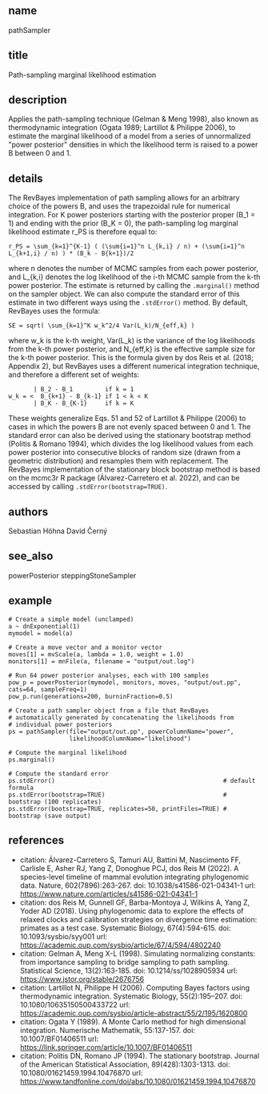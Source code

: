 ## name
pathSampler
## title
Path-sampling marginal likelihood estimation
## description
Applies the path-sampling technique (Gelman & Meng 1998), also known as
thermodynamic integration (Ogata 1989; Lartillot & Philippe 2006), to estimate
the marginal likelihood of a model from a series of unnormalized "power
posterior" densities in which the likelihood term is raised to a power B
between 0 and 1.
## details
The RevBayes implementation of path sampling allows for an arbitrary choice of
the powers B, and uses the trapezoidal rule for numerical integration. For K
power posteriors starting with the posterior proper (B_1 = 1) and ending with
the prior (B_K = 0), the path-sampling log marginal likelihood estimate r_PS is
therefore equal to:

    r_PS = \sum_{k=1}^{K-1} ( (\sum{i=1}^n L_{k,i} / n) + (\sum{i=1}^n L_{k+1,i} / n) ) * (B_k - B{k+1})/2

where n denotes the number of MCMC samples from each power posterior, and
L_{k,i} denotes the log likelihood of the i-th MCMC sample from the k-th power
posterior. The estimate is returned by calling the `.marginal()` method on the
sampler object. We can also compute the standard error of this estimate in two
different ways using the `.stdError()` method. By default, RevBayes uses the
formula:

    SE = sqrt( \sum_{k=1}^K w_k^2/4 Var(L_k)/N_{eff,k} )
    
where w_k is the k-th weight, Var(L_k) is the variance of the log likelihoods
from the k-th power posterior, and N_{eff,k} is the effective sample size for
the k-th power posterior. This is the formula given by dos Reis et al. (2018;
Appendix 2), but RevBayes uses a different numerical integration technique,
and therefore a different set of weights:

           | B_2 - B_1         if k = 1
    w_k = <  B_{k+1} - B_{k-1} if 1 < k < K
           | B_K - B_{K-1}     if k = K
           
These weights generalize Eqs. 51 and 52 of Lartillot & Philippe (2006) to cases
in which the powers B are not evenly spaced between 0 and 1. The standard error
can also be derived using the stationary bootstrap method (Politis & Romano
1994), which divides the log likelihood values from each power posterior into
consecutive blocks of random size (drawn from a geometric distribution) and
resamples them with replacement. The RevBayes implementation of the stationary
block bootstrap method is based on the mcmc3r R package (Álvarez-Carretero et
al. 2022), and can be accessed by calling `.stdError(bootstrap=TRUE)`.
## authors
Sebastian Höhna
David Černý
## see_also
powerPosterior
steppingStoneSampler
## example
    # Create a simple model (unclamped)
    a ~ dnExponential(1)
    mymodel = model(a)
    
    # Create a move vector and a monitor vector
    moves[1] = mvScale(a, lambda = 1.0, weight = 1.0)
    monitors[1] = mnFile(a, filename = "output/out.log")
    
    # Run 64 power posterior analyses, each with 100 samples
    pow_p = powerPosterior(mymodel, monitors, moves, "output/out.pp", cats=64, sampleFreq=1)
    pow_p.run(generations=200, burninFraction=0.5)
    
    # Create a path sampler object from a file that RevBayes
    # automatically generated by concatenating the likelihoods from
    # individual power posteriors
    ps = pathSampler(file="output/out.pp", powerColumnName="power",
                     likelihoodColumnName="likelihood")
                              
    # Compute the marginal likelihood
    ps.marginal()
    
    # Compute the standard error
    ps.stdError()                                               # default formula
    ps.stdError(bootstrap=TRUE)                                 # bootstrap (100 replicates)
    ps.stdError(bootstrap=TRUE, replicates=50, printFiles=TRUE) # bootstrap (save output)
## references
- citation: Álvarez-Carretero S, Tamuri AU, Battini M, Nascimento FF, Carlisle E, Asher RJ, Yang Z, Donoghue PCJ, dos Reis M (2022). A species-level timeline of mammal evolution integrating phylogenomic data. Nature, 602(7896):263-267.
  doi: 10.1038/s41586-021-04341-1
  url: https://www.nature.com/articles/s41586-021-04341-1
- citation: dos Reis M, Gunnell GF, Barba-Montoya J, Wilkins A, Yang Z, Yoder AD (2018). Using phylogenomic data to explore the effects of relaxed clocks and calibration strategies on divergence time estimation: primates as a test case. Systematic Biology, 67(4):594-615.
  doi: 10.1093/sysbio/syy001
  url: https://academic.oup.com/sysbio/article/67/4/594/4802240
- citation: Gelman A, Meng X-L (1998). Simulating normalizing constants: from importance sampling to bridge sampling to path sampling. Statistical Science, 13(2):163-185.
  doi: 10.1214/ss/1028905934
  url: https://www.jstor.org/stable/2676756
- citation: Lartillot N, Philippe H (2006). Computing Bayes factors using thermodynamic integration. Systematic Biology, 55(2):195–207.
  doi: 10.1080/10635150500433722
  url: https://academic.oup.com/sysbio/article-abstract/55/2/195/1620800
- citation: Ogata Y (1989). A Monte Carlo method for high dimensional integration. Numerische Mathematik, 55:137-157.
  doi: 10.1007/BF01406511
  url: https://link.springer.com/article/10.1007/BF01406511
- citation: Politis DN, Romano JP (1994). The stationary bootstrap. Journal of the American Statistical Association, 89(428):1303-1313.
  doi: 10.1080/01621459.1994.10476870
  url: https://www.tandfonline.com/doi/abs/10.1080/01621459.1994.10476870
